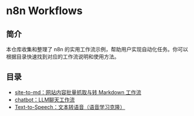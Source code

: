 # n8n Workflows

## 简介

本仓库收集和整理了 n8n 的实用工作流示例，帮助用户实现自动化任务。你可以根据目录快速找到对应的工作流说明和使用方法。

## 目录

- [site-to-md：网站内容批量抓取与转 Markdown 工作流](site-to-md/README.md)
- [chatbot：LLM聊天工作流](chatbot/README.md)
- [Text-to-Speech：文本转语音（语音学习克隆）](Text-to-Speech/README.md)
